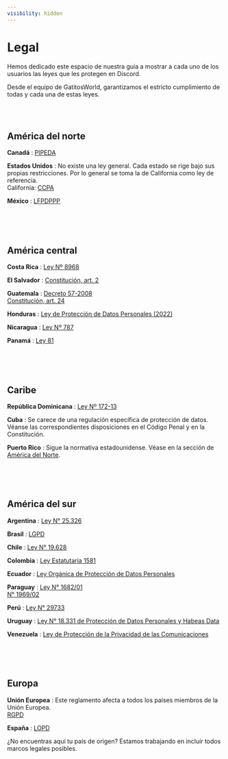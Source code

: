 ```yaml
---
visibility: hidden
---
```


# Legal

Hemos dedicado este espacio de nuestra guía a mostrar a cada uno de los usuarios las leyes que les protegen en Discord.

Desde el equipo de GatitosWorld, garantizamos el estricto cumplimiento de todas y cada una de estas leyes.

<br><br>

## América del norte

**Canadá**
:   [PIPEDA](https://laws-lois.justice.gc.ca/eng/acts/p-8.6/index.html)

**Estados Unidos**
:   No existe una ley general. Cada estado se rige bajo sus propias restricciones. Por lo general se toma la de California como ley de referencia.<br>California: [CCPA](https://oag.ca.gov/privacy/ccpa)

**México**
:   [LFPDPPP](https://www.diputados.gob.mx/LeyesBiblio/pdf/LFPDPPP.pdf)

<br><br><br>

## América central

**Costa Rica**
:   [Ley Nº 8968](http://www.pgrweb.go.cr/scij/Busqueda/Normativa/Normas/nrm_texto_completo.aspx?param1=NRTC&nValor1=1&nValor2=70975&nValor3=85989&strTipM=TC)

**El Salvador**
:   [Constitución, art. 2](https://www.oas.org/dil/esp/constitucion_de_la_republica_del_salvador_1983.pdf)

**Guatemala**
:   [Decreto 57-2008](https://www.oas.org/juridico/pdfs/mesicic4_gtm_acceso.pdf)<br>[Constitución, art. 24](https://www.oas.org/dil/esp/Constitucion_Guatemala.pdf)

**Honduras**
:   [Ley de Protección de Datos Personales (2022)](https://cei.iaip.gob.hn/doc/Ley%20de%20Proteccion%20de%20Datos%20Personales.pdf)

**Nicaragua**
:   [Ley Nº 787](https://www.mitrab.gob.ni/documentos/leyes/Ley%20No.787-Ley-de-Proteccion-de-datos-personales.pdf)

**Panamá**
:   [Ley 81](https://panamacibersegura.gob.pa/index.php/datos-personales/)

<br><br><br>

## Caribe

**República Dominicana**
:   [Ley Nº 172-13](https://biblioteca.enj.org/bitstream/handle/123456789/125418/Ley%20172-13.pdf?sequence=1&isAllowed=y)

**Cuba**
:   Se carece de una regulación específica de protección de datos. Véanse las correspondientes disposiciones en el Código Penal y en la Constitución.

**Puerto Rico**
:   Sigue la normativa estadounidense. Véase en la sección de [América del Norte](#américa-del-norte).

<br><br><br>

## América del sur

**Argentina**
:   [Ley N° 25.326](https://servicios.infoleg.gob.ar/infolegInternet/anexos/60000-64999/64790/texact.htm)

**Brasil**
:   [LGPD](https://www.gov.br/esporte/pt-br/acesso-a-informacao/lgpd)

**Chile**
:   [Ley N° 19.628](https://www.bcn.cl/leychile/navegar?idNorma=141599)

**Colombia**
:   [Ley Estatutaria 1581](https://www.funcionpublica.gov.co/eva/gestornormativo/norma.php?i=49981)

**Ecuador**
:   [Ley Orgánica de Protección de Datos Personales](https://www.finanzaspopulares.gob.ec/wp-content/uploads/2021/07/ley_organica_de_proteccion_de_datos_personales.pdf)

**Paraguay**
:   [Ley N° 1682/01](http://www.bacn.gov.py/leyes-paraguayas/1760/ley-n-1682-reglamenta-la-informacion-de-caracter-privado)<br>[N° 1969/02](https://www.bacn.gov.py/leyes-paraguayas/2539/ley-n-1969-modifica-amplia-y-deroga-varios-articulos-de-la-ley-n-16822001-que-reglamenta-la-informacion-de-caracter-privado)

**Perú**
:   [Ley N° 29733](https://www.leyes.congreso.gob.pe/Documentos/Leyes/29733.pdf)

**Uruguay**
:   [Ley N° 18.331 de Protección de Datos Personales y Habeas Data](https://www.impo.com.uy/bases/leyes/18331-2008)

**Venezuela**
:   [Ley de Protección de la Privacidad de las Comunicaciones](https://docs.venezuela.justia.com/federales/leyes/ley-sobre-proteccion-a-la-privacidad-de-las-comunicaciones.pdf)

<br><br><br>

## Europa

**Unión Europea**
:   Este reglamento afecta a todos los países miembros de la Unión Europea.<br>[RGPD](https://www.boe.es/doue/2016/119/L00001-00088.pdf)

**España**
:   [LOPD](https://www.boe.es/buscar/pdf/2018/BOE-A-2018-16673-consolidado.pdf)

¿No encuentras aquí tu país de origen? Estamos trabajando en incluír todos marcos legales posibles.